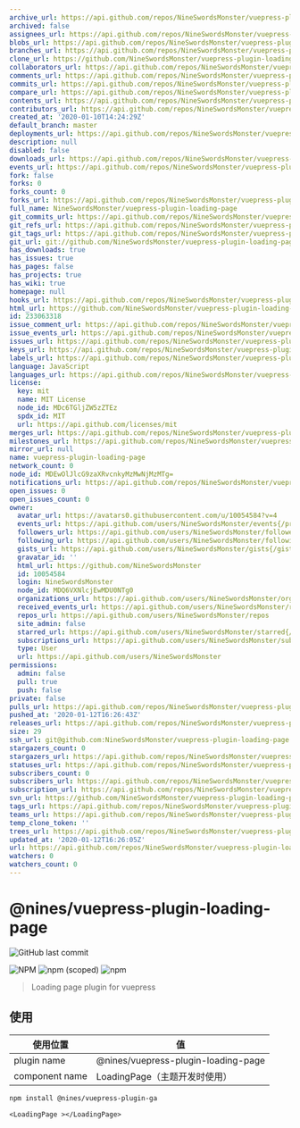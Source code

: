 ```yaml
---
archive_url: https://api.github.com/repos/NineSwordsMonster/vuepress-plugin-loading-page/{archive_format}{/ref}
archived: false
assignees_url: https://api.github.com/repos/NineSwordsMonster/vuepress-plugin-loading-page/assignees{/user}
blobs_url: https://api.github.com/repos/NineSwordsMonster/vuepress-plugin-loading-page/git/blobs{/sha}
branches_url: https://api.github.com/repos/NineSwordsMonster/vuepress-plugin-loading-page/branches{/branch}
clone_url: https://github.com/NineSwordsMonster/vuepress-plugin-loading-page.git
collaborators_url: https://api.github.com/repos/NineSwordsMonster/vuepress-plugin-loading-page/collaborators{/collaborator}
comments_url: https://api.github.com/repos/NineSwordsMonster/vuepress-plugin-loading-page/comments{/number}
commits_url: https://api.github.com/repos/NineSwordsMonster/vuepress-plugin-loading-page/commits{/sha}
compare_url: https://api.github.com/repos/NineSwordsMonster/vuepress-plugin-loading-page/compare/{base}...{head}
contents_url: https://api.github.com/repos/NineSwordsMonster/vuepress-plugin-loading-page/contents/{+path}
contributors_url: https://api.github.com/repos/NineSwordsMonster/vuepress-plugin-loading-page/contributors
created_at: '2020-01-10T14:24:29Z'
default_branch: master
deployments_url: https://api.github.com/repos/NineSwordsMonster/vuepress-plugin-loading-page/deployments
description: null
disabled: false
downloads_url: https://api.github.com/repos/NineSwordsMonster/vuepress-plugin-loading-page/downloads
events_url: https://api.github.com/repos/NineSwordsMonster/vuepress-plugin-loading-page/events
fork: false
forks: 0
forks_count: 0
forks_url: https://api.github.com/repos/NineSwordsMonster/vuepress-plugin-loading-page/forks
full_name: NineSwordsMonster/vuepress-plugin-loading-page
git_commits_url: https://api.github.com/repos/NineSwordsMonster/vuepress-plugin-loading-page/git/commits{/sha}
git_refs_url: https://api.github.com/repos/NineSwordsMonster/vuepress-plugin-loading-page/git/refs{/sha}
git_tags_url: https://api.github.com/repos/NineSwordsMonster/vuepress-plugin-loading-page/git/tags{/sha}
git_url: git://github.com/NineSwordsMonster/vuepress-plugin-loading-page.git
has_downloads: true
has_issues: true
has_pages: false
has_projects: true
has_wiki: true
homepage: null
hooks_url: https://api.github.com/repos/NineSwordsMonster/vuepress-plugin-loading-page/hooks
html_url: https://github.com/NineSwordsMonster/vuepress-plugin-loading-page
id: 233063318
issue_comment_url: https://api.github.com/repos/NineSwordsMonster/vuepress-plugin-loading-page/issues/comments{/number}
issue_events_url: https://api.github.com/repos/NineSwordsMonster/vuepress-plugin-loading-page/issues/events{/number}
issues_url: https://api.github.com/repos/NineSwordsMonster/vuepress-plugin-loading-page/issues{/number}
keys_url: https://api.github.com/repos/NineSwordsMonster/vuepress-plugin-loading-page/keys{/key_id}
labels_url: https://api.github.com/repos/NineSwordsMonster/vuepress-plugin-loading-page/labels{/name}
language: JavaScript
languages_url: https://api.github.com/repos/NineSwordsMonster/vuepress-plugin-loading-page/languages
license:
  key: mit
  name: MIT License
  node_id: MDc6TGljZW5zZTEz
  spdx_id: MIT
  url: https://api.github.com/licenses/mit
merges_url: https://api.github.com/repos/NineSwordsMonster/vuepress-plugin-loading-page/merges
milestones_url: https://api.github.com/repos/NineSwordsMonster/vuepress-plugin-loading-page/milestones{/number}
mirror_url: null
name: vuepress-plugin-loading-page
network_count: 0
node_id: MDEwOlJlcG9zaXRvcnkyMzMwNjMzMTg=
notifications_url: https://api.github.com/repos/NineSwordsMonster/vuepress-plugin-loading-page/notifications{?since,all,participating}
open_issues: 0
open_issues_count: 0
owner:
  avatar_url: https://avatars0.githubusercontent.com/u/10054584?v=4
  events_url: https://api.github.com/users/NineSwordsMonster/events{/privacy}
  followers_url: https://api.github.com/users/NineSwordsMonster/followers
  following_url: https://api.github.com/users/NineSwordsMonster/following{/other_user}
  gists_url: https://api.github.com/users/NineSwordsMonster/gists{/gist_id}
  gravatar_id: ''
  html_url: https://github.com/NineSwordsMonster
  id: 10054584
  login: NineSwordsMonster
  node_id: MDQ6VXNlcjEwMDU0NTg0
  organizations_url: https://api.github.com/users/NineSwordsMonster/orgs
  received_events_url: https://api.github.com/users/NineSwordsMonster/received_events
  repos_url: https://api.github.com/users/NineSwordsMonster/repos
  site_admin: false
  starred_url: https://api.github.com/users/NineSwordsMonster/starred{/owner}{/repo}
  subscriptions_url: https://api.github.com/users/NineSwordsMonster/subscriptions
  type: User
  url: https://api.github.com/users/NineSwordsMonster
permissions:
  admin: false
  pull: true
  push: false
private: false
pulls_url: https://api.github.com/repos/NineSwordsMonster/vuepress-plugin-loading-page/pulls{/number}
pushed_at: '2020-01-12T16:26:43Z'
releases_url: https://api.github.com/repos/NineSwordsMonster/vuepress-plugin-loading-page/releases{/id}
size: 29
ssh_url: git@github.com:NineSwordsMonster/vuepress-plugin-loading-page.git
stargazers_count: 0
stargazers_url: https://api.github.com/repos/NineSwordsMonster/vuepress-plugin-loading-page/stargazers
statuses_url: https://api.github.com/repos/NineSwordsMonster/vuepress-plugin-loading-page/statuses/{sha}
subscribers_count: 0
subscribers_url: https://api.github.com/repos/NineSwordsMonster/vuepress-plugin-loading-page/subscribers
subscription_url: https://api.github.com/repos/NineSwordsMonster/vuepress-plugin-loading-page/subscription
svn_url: https://github.com/NineSwordsMonster/vuepress-plugin-loading-page
tags_url: https://api.github.com/repos/NineSwordsMonster/vuepress-plugin-loading-page/tags
teams_url: https://api.github.com/repos/NineSwordsMonster/vuepress-plugin-loading-page/teams
temp_clone_token: ''
trees_url: https://api.github.com/repos/NineSwordsMonster/vuepress-plugin-loading-page/git/trees{/sha}
updated_at: '2020-01-12T16:26:05Z'
url: https://api.github.com/repos/NineSwordsMonster/vuepress-plugin-loading-page
watchers: 0
watchers_count: 0
---
```


# @nines/vuepress-plugin-loading-page
![GitHub last commit](https://img.shields.io/github/last-commit/NineSwordsMonster/vuepress-plugin-loading-page)

![NPM](https://img.shields.io/npm/l/@nines/vuepress-plugin-loading-page)
![npm (scoped)](https://img.shields.io/npm/v/@nines/vuepress-plugin-loading-page)
![npm](https://img.shields.io/npm/dt/@nines/vuepress-plugin-loading-page)

> Loading page plugin for vuepress

## 使用

|使用位置|值|
|-|-|
|plugin name|@nines/vuepress-plugin-loading-page|
|component name|LoadingPage（主题开发时使用）|

```sh
npm install @nines/vuepress-plugin-ga
```

```vue
<LoadingPage ></LoadingPage>
```